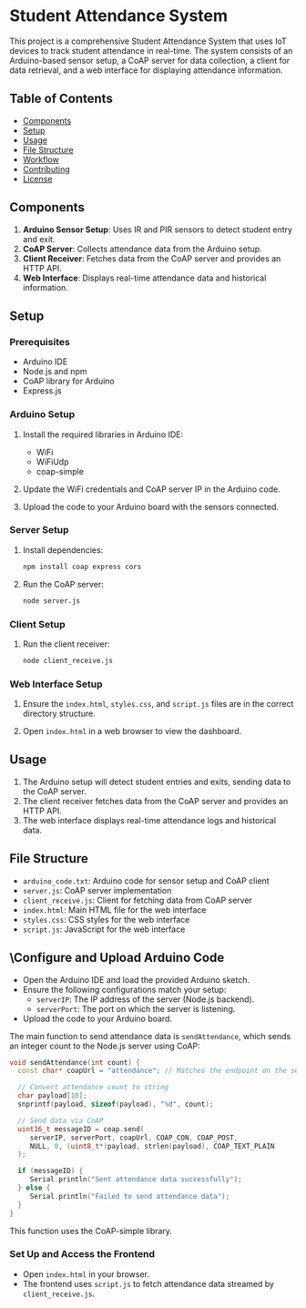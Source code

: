 # Student Attendance System

This project is a comprehensive Student Attendance System that uses IoT devices to track student attendance in real-time. The system consists of an Arduino-based sensor setup, a CoAP server for data collection, a client for data retrieval, and a web interface for displaying attendance information.

## Table of Contents

- [Components](#components)
- [Setup](#setup)
- [Usage](#usage)
- [File Structure](#file-structure)
- [Workflow](#workflow)
- [Contributing](#contributing)
- [License](#license)

## Components

1. **Arduino Sensor Setup**: Uses IR and PIR sensors to detect student entry and exit.
2. **CoAP Server**: Collects attendance data from the Arduino setup.
3. **Client Receiver**: Fetches data from the CoAP server and provides an HTTP API.
4. **Web Interface**: Displays real-time attendance data and historical information.

## Setup

### Prerequisites

- Arduino IDE
- Node.js and npm
- CoAP library for Arduino
- Express.js

### Arduino Setup

1. Install the required libraries in Arduino IDE:
    - WiFi
    - WiFiUdp
    - coap-simple

2. Update the WiFi credentials and CoAP server IP in the Arduino code.

3. Upload the code to your Arduino board with the sensors connected.

### Server Setup

1. Install dependencies:
    ```bash
    npm install coap express cors
    ```

2. Run the CoAP server:
    ```bash
    node server.js
    ```

### Client Setup

1. Run the client receiver:
    ```bash
    node client_receive.js
    ```

### Web Interface Setup

1. Ensure the `index.html`, `styles.css`, and `script.js` files are in the correct directory structure.

2. Open `index.html` in a web browser to view the dashboard.

## Usage

1. The Arduino setup will detect student entries and exits, sending data to the CoAP server.
2. The client receiver fetches data from the CoAP server and provides an HTTP API.
3. The web interface displays real-time attendance logs and historical data.

## File Structure

- `arduino_code.txt`: Arduino code for sensor setup and CoAP client
- `server.js`: CoAP server implementation
- `client_receive.js`: Client for fetching data from CoAP server
- `index.html`: Main HTML file for the web interface
- `styles.css`: CSS styles for the web interface
- `script.js`: JavaScript for the web interface

## \Configure and Upload Arduino Code

- Open the Arduino IDE and load the provided Arduino sketch.
- Ensure the following configurations match your setup:
  - `serverIP`: The IP address of the server (Node.js backend).
  - `serverPort`: The port on which the server is listening.
- Upload the code to your Arduino board.

The main function to send attendance data is `sendAttendance`, which sends an integer count to the Node.js server using CoAP:

```cpp
void sendAttendance(int count) {
  const char* coapUrl = "attendance"; // Matches the endpoint on the server

  // Convert attendance count to string
  char payload[10];
  snprintf(payload, sizeof(payload), "%d", count);

  // Send data via CoAP
  uint16_t messageID = coap.send(
     serverIP, serverPort, coapUrl, COAP_CON, COAP_POST,
     NULL, 0, (uint8_t*)payload, strlen(payload), COAP_TEXT_PLAIN
  );

  if (messageID) {
     Serial.println("Sent attendance data successfully");
  } else {
     Serial.println("Failed to send attendance data");
  }
}
```

This function uses the CoAP-simple library.

### Set Up and Access the Frontend

- Open `index.html` in your browser.
- The frontend uses `script.js` to fetch attendance data streamed by `client_receive.js`.